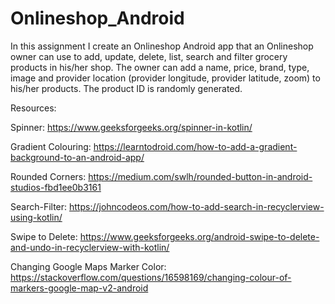 # Onlineshop_Android

In this assignment I create an Onlineshop Android app that an Onlineshop owner can use to add, update, delete, list, search and filter grocery products in his/her shop. The owner can add a name, price, brand, type, image and provider location (provider longitude, provider latitude, zoom) to his/her products. The product ID is randomly generated.

Resources:

Spinner: https://www.geeksforgeeks.org/spinner-in-kotlin/

Gradient Colouring:
https://learntodroid.com/how-to-add-a-gradient-background-to-an-android-app/

Rounded Corners: https://medium.com/swlh/rounded-button-in-android-studios-fbd1ee0b3161

Search-Filter: https://johncodeos.com/how-to-add-search-in-recyclerview-using-kotlin/

Swipe to Delete: https://www.geeksforgeeks.org/android-swipe-to-delete-and-undo-in-recyclerview-with-kotlin/

Changing Google Maps Marker Color: https://stackoverflow.com/questions/16598169/changing-colour-of-markers-google-map-v2-android
